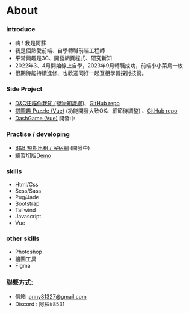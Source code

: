 #  About 

### introduce
- 嗨 ! 我是阿蘇 
- 我是個熱愛前端、自學轉職前端工程師
- 平常興趣是3C、開發網頁程式、研究新知
- 2022年3、4月開始線上自學，2023年9月轉職成功，前端小小菜鳥一枚
- 很期待能持續進修、也歡迎同好一起互相學習探討技術。

### Side Project
- [D&C汪喵你我知 (寵物知識網)](https://susu3131.github.io/Side-project1-DCPet/)、[GitHub repo](https://github.com/susu3131/Side-project1-DCPet)
- [拼圖趣 Puzzle (Vue)](https://susu3131.github.io/SideProject-puzzle/#/index) (功能開發大致OK、細節待調整) 、[GitHub repo](https://github.com/susu3131/SideProject-puzzle)
- [DashGame (Vue)](https://github.com/Dash-game/Dash) 開發中

### Practise / developing
- [B&B 短期出租 / 民宿網](https://github.com/susu3131/Side-project2-bnb) (開發中) 
- [練習切版Demo](https://susu3131.github.io/interview/) 

###  skills
- Html/Css 
- Scss/Sass
- Pug/Jade
- Bootstrap
- Tailwind
- Javascript 
- Vue

### other skills
- Photoshop
- 繪圖工具
- Figma

### 聯繫方式: 
- 信箱 :anny81327@gmail.com
- Discord : 阿蘇#8531
